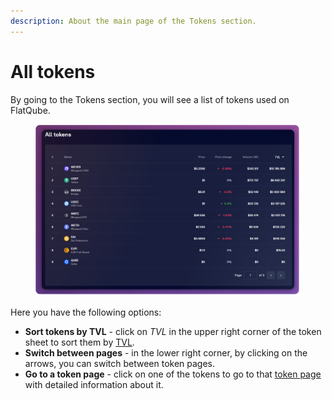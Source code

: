```yaml
---
description: About the main page of the Tokens section.
---
```


# All tokens

By going to the Tokens section, you will see a list of tokens used on FlatQube.

<figure><img src="../../../.gitbook/assets/image (390).png" alt=""><figcaption></figcaption></figure>

Here you have the following options:

* **Sort tokens by TVL** - click on _TVL_ in the upper right corner of the token sheet to sort them by [TVL](token-page/tvl.md).
* **Switch between pages** - in the lower right corner, by clicking on the arrows, you can switch between token pages.
* **Go to a token page** - click on one of the tokens to go to that [token page](token-page/) with detailed information about it.
